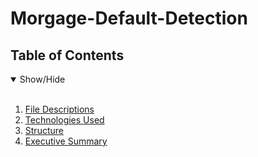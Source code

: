 # Morgage-Default-Detection

## Table of Contents
<details open>
<summary>Show/Hide</summary>
<br>

1. [ File Descriptions ](##File_Description)
2. [ Technologies Used ](##Technologies_Used)    
3. [ Structure ](##Structure)
4. [ Executive Summary ](##Executive_Summary)
</details>
